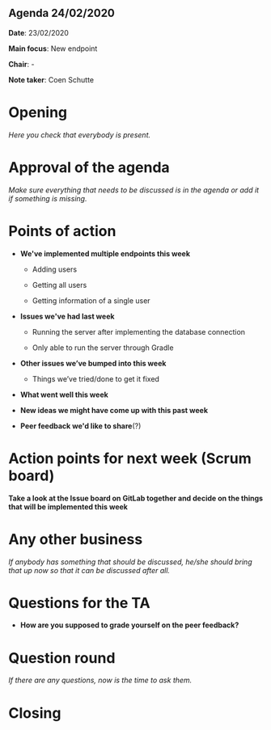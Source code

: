 
## Agenda 24/02/2020

  

**Date**: 23/02/2020

**Main focus**: New endpoint

**Chair**: -

**Note taker**: Coen Schutte

  
  

# Opening

  

*Here you check that everybody is present.*

  
  

# Approval of the agenda

  

*Make sure everything that needs to be discussed is in the agenda or add it if something is missing.*

  
  

# Points of action

  

- **We've implemented multiple endpoints this week**

  

	- Adding users

  

	- Getting all users

  

	- Getting information of a single user

  

- **Issues we've had last week**

  

	- Running the server after implementing the database connection

  

	- Only able to run the server through Gradle

  

- **Other issues we’ve bumped into this week**

  

	- Things we’ve tried/done to get it fixed

  

- **What went well this week**

  

- **New ideas we might have come up with this past week**

  

- **Peer feedback we'd like to share**(?)

  
  

# Action points for next week (Scrum board)

  

**Take a look at the Issue board on GitLab together and decide on the things that will be implemented this week**

  
  

# Any other business

  

*If anybody has something that should be discussed, he/she should bring that up now so that it can be discussed after all.*

  
  

# Questions for the TA

  

* **How are you supposed to grade yourself on the peer feedback?**

  
  

# Question round

  

*If there are any questions, now is the time to ask them.*

  
  

# Closing